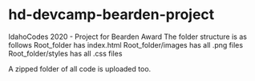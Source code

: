 # hd-devcamp-bearden-project
IdahoCodes 2020 - Project for Bearden Award
The folder structure is as follows
Root_folder has index.html
Root_folder/images has all .png files
Root_folder/styles has all .css files

A zipped folder of all code is uploaded too.
